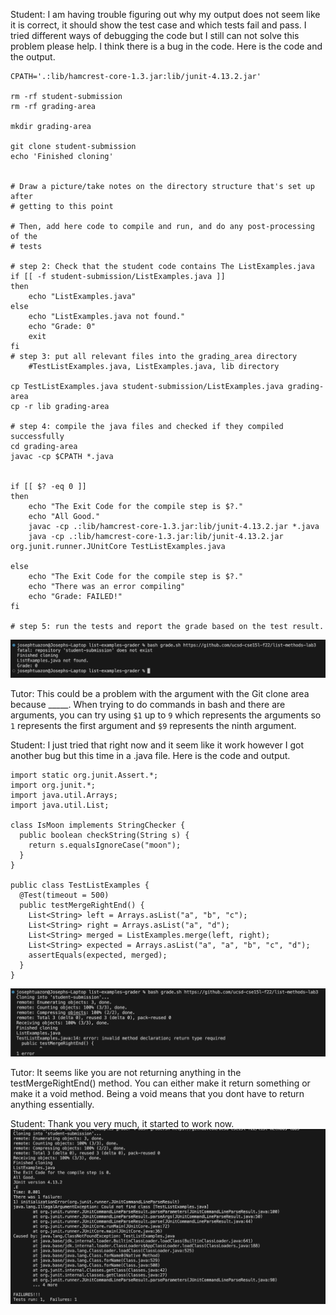 Student: I am having trouble figuring out why my output does not seem like it is correct, it should show the test case and which tests fail and pass. I tried different ways of debugging the code but I still can not solve this problem please help. I think there is a bug in the code. Here is the code and the output. 

```
CPATH='.:lib/hamcrest-core-1.3.jar:lib/junit-4.13.2.jar'

rm -rf student-submission
rm -rf grading-area

mkdir grading-area

git clone student-submission
echo 'Finished cloning'


# Draw a picture/take notes on the directory structure that's set up after
# getting to this point

# Then, add here code to compile and run, and do any post-processing of the
# tests

# step 2: Check that the student code contains The ListExamples.java
if [[ -f student-submission/ListExamples.java ]]
then
    echo "ListExamples.java"
else 
    echo "ListExamples.java not found."
    echo "Grade: 0"
    exit
fi
# step 3: put all relevant files into the grading_area directory
    #TestListExamples.java, ListExamples.java, lib directory 

cp TestListExamples.java student-submission/ListExamples.java grading-area
cp -r lib grading-area

# step 4: compile the java files and checked if they compiled successfully
cd grading-area
javac -cp $CPATH *.java


if [[ $? -eq 0 ]] 
then
    echo "The Exit Code for the compile step is $?."
    echo "All Good."
    javac -cp .:lib/hamcrest-core-1.3.jar:lib/junit-4.13.2.jar *.java 
    java -cp .:lib/hamcrest-core-1.3.jar:lib/junit-4.13.2.jar org.junit.runner.JUnitCore TestListExamples.java 

else
    echo "The Exit Code for the compile step is $?."
    echo "There was an error compiling"
    echo "Grade: FAILED!"
fi

# step 5: run the tests and report the grade based on the test result.
```
![image](Lab5-error.png)

Tutor: This could be a problem with the argument with the Git clone area because _____. When trying to do commands in bash and there are arguments, you can try using `$1` up to `9` which represents the arguments so `1` represents the first argument and `$9` represents the ninth argument.

Student: I just tried that right now and it seem like it work however I got another bug but this time in a .java file. Here is the code and output.

```
import static org.junit.Assert.*;
import org.junit.*;
import java.util.Arrays;
import java.util.List;

class IsMoon implements StringChecker {
  public boolean checkString(String s) {
    return s.equalsIgnoreCase("moon");
  }
}

public class TestListExamples {
  @Test(timeout = 500)
  public testMergeRightEnd() {
    List<String> left = Arrays.asList("a", "b", "c");
    List<String> right = Arrays.asList("a", "d");
    List<String> merged = ListExamples.merge(left, right);
    List<String> expected = Arrays.asList("a", "a", "b", "c", "d");
    assertEquals(expected, merged);
  }
}
```
![image](Lab5-error2.png)

Tutor: It seems like you are not returning anything in the testMergeRightEnd() method. You can either make it return something or make it a void method. Being a void means that you dont have to return anything essentially.

Student: Thank you very much, it started to work now.
![image](Lab5-correct.png)
